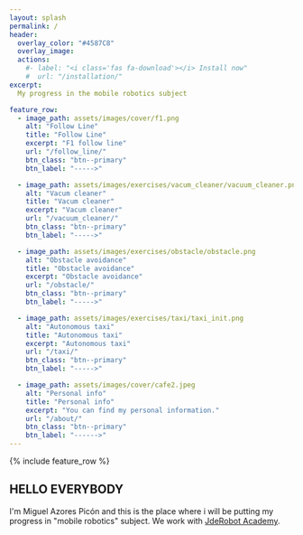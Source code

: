 ```yaml
---
layout: splash
permalink: /
header:
  overlay_color: "#4587C8"
  overlay_image:
  actions:
    #- label: "<i class='fas fa-download'></i> Install now"
    #  url: "/installation/"
excerpt:
  My progress in the mobile robotics subject

feature_row:
  - image_path: assets/images/cover/f1.png
    alt: "Follow Line"
    title: "Follow Line"
    excerpt: "F1 follow line"
    url: "/follow_line/"
    btn_class: "btn--primary"
    btn_label: "----->"

  - image_path: assets/images/exercises/vacum_cleaner/vacuum_cleaner.png
    alt: "Vacum cleaner"
    title: "Vacum cleaner"
    excerpt: "Vacum cleaner"
    url: "/vacuum_cleaner/"
    btn_class: "btn--primary"
    btn_label: "----->"

  - image_path: assets/images/exercises/obstacle/obstacle.png
    alt: "Obstacle avoidance"
    title: "Obstacle avoidance"
    excerpt: "Obstacle avoidance"
    url: "/obstacle/"
    btn_class: "btn--primary"
    btn_label: "----->"

  - image_path: assets/images/exercises/taxi/taxi_init.png
    alt: "Autonomous taxi"
    title: "Autonomous taxi"
    excerpt: "Autonomous taxi"
    url: "/taxi/"
    btn_class: "btn--primary"
    btn_label: "----->"

  - image_path: assets/images/cover/cafe2.jpeg
    alt: "Personal info"
    title: "Personal info"
    excerpt: "You can find my personal information."
    url: "/about/"
    btn_class: "btn--primary"
    btn_label: "------>"   
---
```

{% include feature_row %}

## HELLO EVERYBODY

I'm Miguel Azores Picón and this is the place where i will be putting my progress in "mobile robotics" subject. We work with [JdeRobot Academy](http://jderobot.github.io/RoboticsAcademy/).
